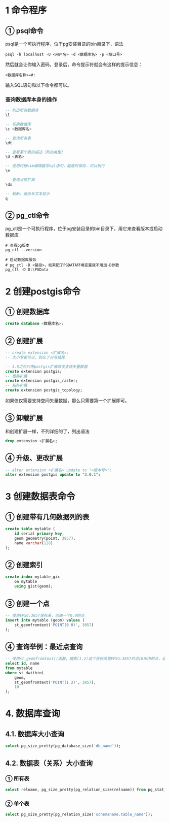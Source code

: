 # 1 命令程序

## ① psql命令

psql是一个可执行程序，位于pg安装目录的bin目录下，语法

``` SHELL
psql -h localhost -U <用户名> -d <数据库名> -p <端口号>
```

然后就会让你输入密码，登录后，命令提示符就会有这样的提示信息：

``` SHELL
<数据库名称>=#:
```

输入SQL语句和以下命令都可以。

### 查询数据库本身的操作

``` SQL
-- 列出所有数据库
\l

-- 切换数据库
\c <数据库名>

-- 查询所有表
\dt

-- 查看某个表的描述（列的类型）
\d <表名>

-- 使用内嵌vim编辑器写sql语句，能临时保存，可以执行
\e

-- 查询当前扩展
\dx

-- 截断、退出长文本显示
q
```

## ② pg_ctl命令

pg_ctl是一个可执行程序，位于pg安装目录的bin目录下。用它来查看版本或启动数据库

``` SHELL
# 查看pg版本
pg_ctl --version

# 启动数据库服务
# pg_ctl -D <路径>，如果配了PGDATA环境变量就不用加-D参数
pg_ctl -D D:\PGData
```



# 2 创建postgis命令

## ① 创建数据库

``` SQL
create database <数据库名>;
```

## ② 创建扩展

``` sql
-- create extension <扩展名>;
-- 大小写都可以，别忘了分号结尾

-- 3.0之后只用postgis扩展将仅支持矢量数据
create extension postgis;
-- 栅格扩展
create extension postgis_raster;
-- 拓扑扩展
create extension postgis_topology;
```

如果仅仅需要支持空间矢量数据，那么只需要第一个扩展即可。

## ③ 卸载扩展

和创建扩展一样，不列详细的了，列出语法

``` SQL
drop extension <扩展名>;
```

## ④ 升级、更改扩展

``` sql
-- alter extension <扩展名> update to "<版本号>";
alter extension postgis update to "3.0.1";
```



# 3 创建数据表命令

## ① 创建带有几何数据列的表

``` SQL
create table mytable (
	id serial primary key,
    geom geometry(point, 3857),
    name varchar(128)
);
```

## ② 创建索引

``` SQL
create index mytable_gix 
	on mytable
	using gist(geom);
```

## ③ 创建一个点

``` SQL
-- 使用EPSG:3857坐标系，创建一个0,0的点
insert into mytable (geom) values (
    st_geomfromtext('POINT(0 0)', 3857)
);
```

## ④ 查询举例：最近点查询

``` SQL
-- 使用st_geomfromtext()函数，搜索(1,2)这个坐标系是EPSG:3857的点10米内的点，返回id和name
select id, name
from mytable
where st_dwithin(
	geom,
    st_geomfromtext('POINT(1 2)', 3857),
    10
);
```

# 4. 数据库查询

## 4.1. 数据库大小查询

``` SQL
select pg_size_pretty(pg_database_size('db_name'));
```

## 4.2. 数据表（关系）大小查询

### ① 所有表

``` SQL
select relname, pg_size_pretty(pg_relation_size(relname)) from pg_stat_user_tables where schemaname = 'public' order by g_relation_size(relname) desc;
```

### ② 单个表

``` SQL
select pg_size_pretty(pg_relation_size('schemaname.table_name'));
```

